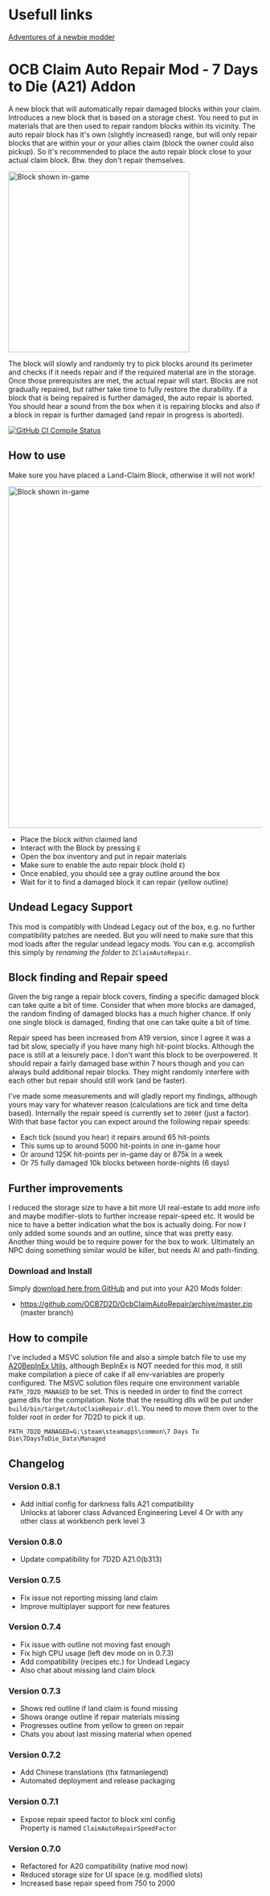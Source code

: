 # Usefull links

[Adventures of a newbie modder](https://community.7daystodie.com/topic/13847-the-adventures-of-a-newbie-modder/)


# OCB Claim Auto Repair Mod - 7 Days to Die (A21) Addon

A new block that will automatically repair damaged blocks within your claim.
Introduces a new block that is based on a storage chest. You need to put in
materials that are then used to repair random blocks within its vicinity.
The auto repair block has it's own (slightly increased) range, but will only
repair blocks that are within your or your allies claim (block the owner
could also pickup). So it's recommended to place the auto repair block
close to your actual claim block. Btw. they don't repair themselves.

<img src="Screens/game-block.jpg" alt="Block shown in-game" height="360"/>

The block will slowly and randomly try to pick blocks around its perimeter
and checks if it needs repair and if the required material are in the storage.
Once those prerequisites are met, the actual repair will start. Blocks are not
gradually repaired, but rather take time to fully restore the durability. If a
block that is being repaired is further damaged, the auto repair is aborted.
You should hear a sound from the box when it is repairing blocks and also if
a block in repair is further damaged (and repair in progress is aborted).

[![GitHub CI Compile Status][4]][3]

## How to use

Make sure you have placed a Land-Claim Block, otherwise it will not work!

<img src="Screens/how-to-use.jpg" alt="Block shown in-game" height="680"/>

- Place the block within claimed land
- Interact with the Block by pressing `E`
- Open the box inventory and put in repair materials
- Make sure to enable the auto repair block (hold `E`)
- Once enabled, you should see a gray outline around the box
- Wait for it to find a damaged block it can repair (yellow outline)

## Undead Legacy Support

This mod is compatibly with Undead Legacy out of the box, e.g. no further
compatibility patches are needed. But you will need to make sure that this
mod loads after the regular undead legacy mods. You can e.g. accomplish
this simply by *renaming the folder* to `ZClaimAutoRepair`.

## Block finding and Repair speed

Given the big range a repair block covers, finding a specific damaged block
can take quite a bit of time. Consider that when more blocks are damaged, the
random finding of damaged blocks has a much higher chance. If only one single
block is damaged, finding that one can take quite a bit of time.

Repair speed has been increased from A19 version, since I agree it was a tad
bit slow, specially if you have many high hit-point blocks. Although the pace
is still at a leisurely pace. I don't want this block to be overpowered. It
should repair a fairly damaged base within 7 hours though and you can always
build additional repair blocks. They might randomly interfere with each other
but repair should still work (and be faster).

I've made some measurements and will gladly report my findings, although yours
may vary for whatever reason (calculations are tick and time delta based).
Internally the repair speed is currently set to `2000f` (just a factor).
With that base factor you can expect around the following repair speeds:

- Each tick (sound you hear) it repairs around 65 hit-points
- This sums up to around 5000 hit-points in one in-game hour
- Or around 125K hit-points per in-game day or 875k in a week
- Or 75 fully damaged 10k blocks between horde-nights (6 days)

## Further improvements

I reduced the storage size to have a bit more UI real-estate to add more
info and maybe modifier-slots to further increase repair-speed etc.
It would be nice to have a better indication what the box is actually doing.
For now I only added some sounds and an outline, since that was pretty easy.
Another thing would be to require power for the box to work. Ultimately an
NPC doing something similar would be killer, but needs AI and path-finding.

### Download and Install

Simply [download here from GitHub][2] and put into your A20 Mods folder:

- https://github.com/OCB7D2D/OcbClaimAutoRepair/archive/master.zip (master branch)

## How to compile

I've included a MSVC solution file and also a simple batch file to use my
[A20BepInEx Utils][1], although BepInEx is NOT needed for this mod, it still
make compilation a piece of cake if all env-variables are properly configured.
The MSVC solution files require one environment variable `PATH_7D2D_MANAGED`
to be set. This is needed in order to find the correct game dlls for the
compilation. Note that the resulting dlls will be put under
`build/bin/target/AutoClaimRepair.dll`. You need to move them
over to the folder root in order for 7D2D to pick it up.

```batch
PATH_7D2D_MANAGED=G:\steam\steamapps\common\7 Days To Die\7DaysToDie_Data\Managed
```

## Changelog

### Version 0.8.1

- Add initial config for darkness falls A21 compatibility  
  Unlocks at laborer class Advanced Engineering Level 4
  Or with any other class at workbench perk level 3

### Version 0.8.0

- Update compatibility for 7D2D A21.0(b313)

### Version 0.7.5

- Fix issue not reporting missing land claim
- Improve multiplayer support for new features

### Version 0.7.4

- Fix issue with outline not moving fast enough
- Fix high CPU usage (left dev mode on in 0.7.3)
- Add compatibility (recipes etc.) for Undead Legacy
- Also chat about missing land claim block

### Version 0.7.3

- Shows red outline if land claim is found missing
- Shows orange outline if repair materials missing
- Progresses outline from yellow to green on repair
- Chats you about last missing material when opened

### Version 0.7.2

- Add Chinese translations (thx fatmanlegend)
- Automated deployment and release packaging


### Version 0.7.1

- Expose repair speed factor to block xml config  
  Property is named `ClaimAutoRepairSpeedFactor`

### Version 0.7.0

- Refactored for A20 compatibility (native mod now)
- Reduced storage size for UI space (e.g. modified slots)
- Increased base repair speed from 750 to 2000

[1]: https://github.com/OCB7D2D/A20BepInExPreloader
[2]: https://github.com/OCB7D2D/OcbClaimAutoRepair/releases
[3]: https://github.com/OCB7D2D/OcbClaimAutoRepair/actions/workflows/ci.yml
[4]: https://github.com/OCB7D2D/OcbClaimAutoRepair/actions/workflows/ci.yml/badge.svg
